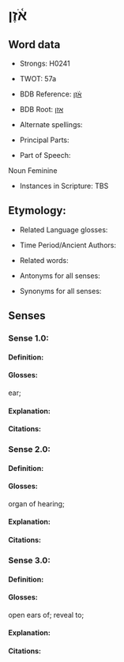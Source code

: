 # אֹ֫זֶן

<!-- Status: S2="NeedsEdits" -->
<!-- Lexica used for edits:   -->

## Word data

* Strongs: H0241

* TWOT: 57a

* BDB Reference: [אֹ֫זֶן](rc://en/bdb/dict/a.cg.ab)

* BDB Root: [אזן](rc://en/bdb/dict/a.cg.aa)

* Alternate spellings:

* Principal Parts:

* Part of Speech:

Noun Feminine

* Instances in Scripture: TBS

## Etymology:

* Related Language glosses:

* Time Period/Ancient Authors:

* Related words:

* Antonyms for all senses:

* Synonyms for all senses:

## Senses

### Sense 1.0:

#### Definition:

#### Glosses:

ear; 

#### Explanation:

#### Citations:



### Sense 2.0:

#### Definition:

#### Glosses:

organ of hearing; 

#### Explanation:

#### Citations:



### Sense 3.0:

#### Definition:

#### Glosses:

open ears of; reveal to; 

#### Explanation:

#### Citations:



